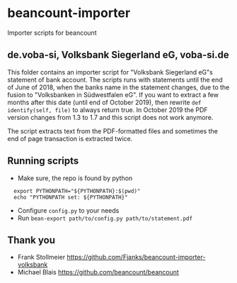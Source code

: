 # beancount-importer

Importer scripts for beancount

## de.voba-si, Volksbank Siegerland eG, voba-si.de

This folder contains an importer script for "Volksbank Siegerland eG"s statement of
bank account. The scripts runs with statements until the end of June of 2018, when
the banks name in the statement changes, due to the fusion to "Volksbanken in Südwestfalen eG". 
If you want to extract a few months after this date (until end of October 2019), then rewrite
```def identify(self, file)``` to always return true. In October 2019 the PDF version changes 
from 1.3 to 1.7 and this script does not work anymore.  

The script extracts text from the PDF-formatted files and sometimes the end of page
transaction is extracted twice.

## Running scripts

* Make sure, the repo is found by python
```
  export PYTHONPATH="${PYTHONPATH}:$(pwd)"
  echo "PYTHONPATH set: ${PYTHONPATH}"
```
* Configure ```config.py``` to your needs
* Run ```bean-export path/to/config.py path/to/statement.pdf```

## Thank you
* Frank Stollmeier https://github.com/Fjanks/beancount-importer-volksbank
* Michael Blais https://github.com/beancount/beancount
